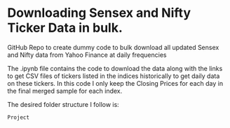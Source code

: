 # Downloading Sensex and Nifty Ticker Data in bulk. 

GitHub Repo to create dummy code to bulk download all updated Sensex and Nifty data from Yahoo Finance at daily frequencies

The .ipynb file contains the code to download the data along with the links to get CSV files of tickers listed in the indices historically to get daily data on these tickers. In this code I only keep the Closing Prices for each day in the final merged sample for each index. 

The desired folder structure I follow is: 

    Project
      
